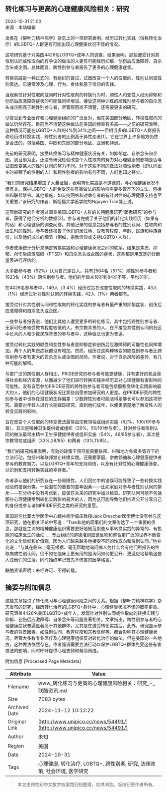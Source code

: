 ## 转化练习与更高的心理健康风险相关：研究

2024-10-31 21:00  
来源：本站编辑

发表在《柳叶刀精神病学》杂志上的一项研究表明，经历过转化实践（俗称转化治疗）的LGBTQ+人群更有可能出现心理健康状况不佳的情况。

这项研究基于对美国4426名LGBTQ+成年人的调查，结果表明，那些遭受针对其性别认同或性取向的有争议的做法的人更有可能经历抑郁、创伤后应激障碍、自杀念头或企图。总体而言，跨性别参与者报告了更多的心理健康症状。

转换实践是一种正式的、有组织的尝试，试图改变一个人的性取向、性别认同或性别表达。它通常涉及心理、行为、身体和基于信仰的实践。

当观察仅针对性取向或同时针对性取向的转换行为时，顺性人和变性人经历抑郁和创伤后应激障碍症状的可能性同样增加。接受这两种训练的顺性别参与者的自杀念头或企图高于跨性别参与者，尽管原因尚不清楚，还需要更多的研究。

尽管受到专业医疗和心理健康组织的广泛反对，但在美国部分地区，转换性取向的做法仍然存在。目前尚不清楚这种做法在美国的频率有多高——之前的研究表明，这种情况可能在LGBTQ+人群的4%到34%之间——但相当多的LGBTQ+人群报告称经历过转换实践，跨性别者的比例高于异性恋者\[1\]。它在世界上许多地方仍然是合法的，包括英国、中欧和东欧的部分地区、亚洲和非洲。

先前的研究表明，接受转换练习与精神健康状况有关，如抑郁症、自杀念头和企图。到目前为止，还没有研究检验改变个人性取向的努力对心理健康的影响是否与试图改变某人的性别认同的努力不同。对于这些不同的做法对顺性别者（即认同出生时被赋予的性别的人）和跨性别者的影响有何不同，人们也知之甚少。

“我们的研究结果增加了大量证据，表明转化实践是不道德的，与心理健康状况不佳有关。保护LGBTQ+人群免受这些有害做法的影响将需要多管齐下的立法，包括州和联邦禁令。其他措施，如支持网络和对幸存者的有针对性的心理健康支持也至关重要，”该研究的作者、斯坦福大学医学院的Nguyen Tran博士说。

这项新研究的作者通过调查美国LGBTQ+人群的长期健康研究“骄傲研究”的参与者，获得了他们分析的数据\[2\]。参与者完成了关于他们的转化实践经历（如果有的话）和心理健康的调查问卷。其他记录的信息包括参与者的性别认同、性取向和出生时的性别。参与者还报告了他们的居住地、受教育程度、年龄、民族和种族身份，以及他们成长的细节（例如，宗教信仰或支持LGBTQ+人群）。

作者使用统计分析来确定转换实践和心理健康状况之间的联系。结果是焦虑、抑郁、创伤后应激障碍（PTSD）和自杀念头或企图的症状，这些都是用既定的诊断量表进行评估的。

大多数参与者（92%）认为自己是白人。共有2504名（57%）顺性别参与者和1923名（43%）跨性别参与者。他们的年龄从18岁到84岁不等，平均31岁。

在4426名参与者中，149人（3.4%）经历过旨在改变性取向的转换实践，43人（1%）经历过针对性别认同的转换实践，42人（1%）两者都有。

接受过针对其性别认同和性取向的转化实践的参与者有最严重的抑郁症状、创伤后应激障碍和自杀念头或企图。

一些参与者报告说，他们比其他人遭受更多的转化练习。其中包括跨性别参与者、无家可归者和受教育程度较低的人。有宗教背景的人、在不接受其性别认同的社区中长大的人和少数民族背景的参与者中，这种做法也更为普遍。

接受过转化实践的顺性和变性参与者患抑郁症和创伤后应激障碍的可能性也同样增加。两个人的焦虑症状都没有增加。然而，经历过这两种转变的顺性别参与者比跨性别参与者有更大的自杀念头或企图的风险。作者说，对于自杀风险的差异，有几种可能的解释。

与更广泛的跨性别人群相比，PRIDE研究的参与者可能更健康，并有更好的机会获得社会和经济资源，从而减少了他们进行转换实践并经历其对心理健康有害影响的可能性。没有自愿参加PRIDE研究的跨性别参与者可能包括那些受转化实践影响最大的人，他们的心理健康状况比那些自愿参加研究的人更差。在PRIDE研究的跨性别参与者中也存在潜在的生存偏差：少数跨性别者可能活得足够长可以参加这项研究。需要对年轻人进行长期跟踪研究，直到他们成年，以便更清楚地了解变性人的转变实践的影响。

旨在改变个人性取向的转变做法最常由宗教领袖或组织实施（52%，100/191参与者），其次是精神卫生提供者或组织（29%，55/191参与者）。针对参与者性别认同的做法最常由精神卫生保健提供者或组织实施（54%，46/85参与者），其次是宗教领袖或组织（33%,28/85）和两者（13%,11/85）。

“我们的研究结果表明，有效的政策干预可能需要联邦、州和地方各级多管齐下的立法行动，包括州和联邦禁止转换实践。还需要家庭、宗教领袖和心理健康提供者参与的教育努力，以及LGBTQ+青年的支持网络，以及有针对性的心理健康筛查，以识别和支持转换实践的幸存者。”

作者承认他们的研究存在一些局限性。人们回忆中的错误可能导致了一些转换实践经验的错误分类。一些潜在的重要的童年因素——比如家庭对参与者性别认同的排斥——在分析中没有考虑到，应该在未来的研究中加以检查。研究队列可能不包括那些心理健康受到转化实践影响最大的人，因为这可能导致他们推迟公开分享自己的身份或参与诸如PRIDE研究之类的研究的意愿。

美国哥伦比亚大学医学中心精神病学临床教授Jack Drescher医学博士没有参与这项研究，他在相关评论中写道：“Tran和他的同事们的文章传达了一个重要的信息，那就是主流的精神健康组织需要更好地规范那些从事转换实践的异常的、有执照的临床医生的活动……专业组织的道德准则应该反映和整合更广泛的世界不断变化的文化信仰和价值观，因为人们越来越多地接受不同的性取向和性别认同。”他补充说：“与其在临床上毫无根据、毫无帮助地询问病人为什么会有他们所报告的性取向或性别认同，倒不如在临床上更有用的是询问如何更公开、更适应地帮助这些人过他们的生活，同时始终牢记首先不伤害的医学格言。”

联酷资讯声明：未经许可，不得转载。

## 摘要与附加信息

<!-- tcd_abstract -->
这篇文章探讨了转化练习与心理健康风险之间的关系。根据《柳叶刀精神病学》杂志发布的研究，经历转化治疗的LGBTQ+群体中，心理健康状况不佳的概率更高。研究涵盖4426名美国LGBTQ+成年人，发现针对性别认同或性取向的转换实践与抑郁、创伤后应激障碍、自杀念头等问题显著相关。文章指出，跨性别参与者的心理健康症状普遍显著高于其他群体，尤其是在遭受转化实践后。此外，研究显示参与者的背景因素，如性别认同、教育程度和宗教信仰等，都会影响其心理健康状况。尽管大多数专业医疗及心理健康组织反对转化治疗的做法，但在美国的一些地方，这种做法依然存在。作者强调需要立法行动以保护LGBTQ+群体免受这些有害做法的影响，同时呼吁提供心理支持和帮助网络。
<!-- tcd_abstract_end -->

附加信息 [Processed Page Metadata]

| Attribute       | Value                                  |
|-----------------|----------------------------------------|
| Filename        | www_转化练习与更高的心理健康风险相关：研究_-_联酷资讯.md                             |
| Size            | 7083 bytes                           |
| Archived Date   | 2024-11-12 10:12:22                             |
| Original Link   | [http://www.unipico.cc/news/54491/](http://www.unipico.cc/news/54491/)                       |
| Author          | 未知                               |
| Region          | 美国                               |
| Date            | 2024-10-31                                 |
| Tags            | 心理健康, 转化治疗, LGBTQ+, 跨性别者, 研究, 法律政策, 社会环境, 医学研究                                 |
>
> 本文由跨性别中文数字档案馆归档整理，仅供浏览。版权归原作者所有。
>